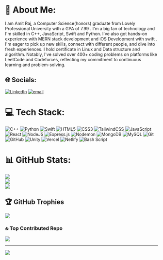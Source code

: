 # 💫 About Me:
I am Amit Raj, a Computer Science(honors) graduate from Lovely Professional University with a GPA of 7.99 . I'm a big fan of technology and I'm skilled in  C++, JavaScript, Swift and Python. I've also got hands-on experience with MERN stack development and iOS Development with swift . I'm eager to pick up new skills, connect with different people, and dive into fresh experiences. I hold certificate in Linux and Data structure and algorithm. Notably, I've solved over 400+ coding problems on platforms like LeetCode and Codeforces, reflecting my commitment to continuous learning and problem-solving. 


## 🌐 Socials:
[![LinkedIn](https://img.shields.io/badge/LinkedIn-%230077B5.svg?logo=linkedin&logoColor=white)](https://linkedin.com/in/iamitraj0) [![email](https://img.shields.io/badge/Email-D14836?logo=gmail&logoColor=white)](mailto:rajamit.contact@gmail.com) 

# 💻 Tech Stack:
![C++](https://img.shields.io/badge/c++-%2300599C.svg?style=plastic&logo=c%2B%2B&logoColor=white)  ![Python](https://img.shields.io/badge/python-3670A0?style=plastic&logo=python&logoColor=ffdd54)  ![Swift](https://img.shields.io/badge/swift-F54A2A?style=plastic&logo=swift&logoColor=white)
![HTML5](https://img.shields.io/badge/html5-%23E34F26.svg?style=plastic&logo=html5&logoColor=white) ![CSS3](https://img.shields.io/badge/css3-%231572B6.svg?style=plastic&logo=css3&logoColor=white) ![TailwindCSS](https://img.shields.io/badge/tailwindcss-%2338B2AC.svg?style=plastic&logo=tailwind-css&logoColor=white) ![JavaScript](https://img.shields.io/badge/javascript-%23323330.svg?style=plastic&logo=javascript&logoColor=%23F7DF1E) ![React](https://img.shields.io/badge/react-%2320232a.svg?style=plastic&logo=react&logoColor=%2361DAFB) ![NodeJS](https://img.shields.io/badge/node.js-6DA55F?style=plastic&logo=node.js&logoColor=white) ![Express.js](https://img.shields.io/badge/express.js-%23404d59.svg?style=plastic&logo=express&logoColor=%2361DAFB) ![Nodemon](https://img.shields.io/badge/NODEMON-%23323330.svg?style=plastic&logo=nodemon&logoColor=%BBDEAD)
![MongoDB](https://img.shields.io/badge/MongoDB-%234ea94b.svg?style=plastic&logo=mongodb&logoColor=white) ![MySQL](https://img.shields.io/badge/mysql-4479A1.svg?style=plastic&logo=mysql&logoColor=white)
![Git](https://img.shields.io/badge/git-%23F05033.svg?style=plastic&logo=git&logoColor=white) ![GitHub](https://img.shields.io/badge/github-%23121011.svg?style=plastic&logo=github&logoColor=white)
![Unity](https://img.shields.io/badge/unity-%23000000.svg?style=plastic&logo=unity&logoColor=white) ![Vercel](https://img.shields.io/badge/vercel-%23000000.svg?style=plastic&logo=vercel&logoColor=white) 
![Netlify](https://img.shields.io/badge/netlify-%23000000.svg?style=plastic&logo=netlify&logoColor=#00C7B7)  ![Bash Script](https://img.shields.io/badge/bash_script-%23121011.svg?style=plastic&logo=gnu-bash&logoColor=white) 
# 📊 GitHub Stats:
![](https://github-readme-stats.vercel.app/api?username=AmitRaj2001&theme=default&hide_border=false&include_all_commits=true&count_private=true)<br/>
![](https://nirzak-streak-stats.vercel.app/?user=AmitRaj2001&theme=default&hide_border=false)<br/>
![](https://github-readme-stats.vercel.app/api/top-langs/?username=AmitRaj2001&theme=default&hide_border=false&include_all_commits=true&count_private=true&layout=compact)

## 🏆 GitHub Trophies
![](https://github-profile-trophy.vercel.app/?username=AmitRaj2001&theme=radical&no-frame=false&no-bg=false&margin-w=4)

### 🔝 Top Contributed Repo
![](https://github-contributor-stats.vercel.app/api?username=AmitRaj2001&limit=5&theme=default_repocard&combine_all_yearly_contributions=true)

---
[![](https://visitcount.itsvg.in/api?id=AmitRaj2001&icon=0&color=3)](https://visitcount.itsvg.in)

<!-- Proudly created with GPRM ( https://gprm.itsvg.in ) -->

